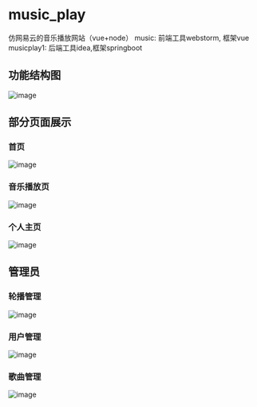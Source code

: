 # music_play
仿网易云的音乐播放网站（vue+node）
music: 前端工具webstorm, 框架vue
musicplay1: 后端工具idea,框架springboot
## 功能结构图
![image](https://user-images.githubusercontent.com/47054719/118576456-24da8480-b7bb-11eb-9f9c-e48570c6273d.png)
## 部分页面展示
### 首页
![image](https://user-images.githubusercontent.com/47054719/118575992-41c28800-b7ba-11eb-9b8f-fbd5f2cbdea5.png)
### 音乐播放页
![image](https://user-images.githubusercontent.com/47054719/118576260-c1505700-b7ba-11eb-9c0e-d4a93a1cef2b.png)
### 个人主页
![image](https://user-images.githubusercontent.com/47054719/118576303-d62cea80-b7ba-11eb-9c6e-0c6692a9db89.png)
## 管理员
### 轮播管理
![image](https://user-images.githubusercontent.com/47054719/118576378-fa88c700-b7ba-11eb-95cf-a680683507e9.png)
### 用户管理
![image](https://user-images.githubusercontent.com/47054719/118576397-03799880-b7bb-11eb-981b-96ddd16c87f0.png)
### 歌曲管理
![image](https://user-images.githubusercontent.com/47054719/118576423-0ffdf100-b7bb-11eb-882e-ce08f88e5076.png)
